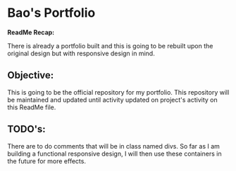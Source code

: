 # Bao's Portfolio

**ReadMe Recap:**

There is already a portfolio built and this is going to be rebuilt upon the original design but with responsive design in mind.


## Objective:

This is going to be the official repository for my portfolio. This repository will be maintained and updated until activity updated on project's activity on this ReadMe file.

## TODO's:

There are to do comments that will be in class named divs. So far as I am building a functional responsive design, I will then use these containers in the future for more effects.
